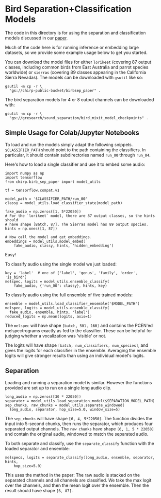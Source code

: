 # Bird Separation+Classification Models

The code in this directory is for using the separation and classification models
discussed in our [paper](https://arxiv.org/abs/2110.03209).

Much of the code here is for running inference or embedding large datasets,
so we provide some example usage below to get you started.

You can download the model files for either `lorikeet` (covering 87 output
classes, including common birds from East Australia and parrot species
worldwide) or `sierras` (covering 89 classes appearing in the California Sierra
Nevadas).  The models can be downloaded with `gsutil` like so:
```
gsutil -m cp -r \
  "gs://chirp-public-bucket/birbsep_paper" .
```

The bird separation models for 4 or 8 output channels can be downloaded with:
```
gsutil -m cp -r \
  "gs://gresearch/sound_separation/bird_mixit_model_checkpoints" .
```

## Simple Usage for Colab/Jupyter Notebooks

To load and run the models simply adapt the following snippets.
`$CLASSIFIER_PATH` should point to the path containing the classifiers. In
particular, it should contain subdirectories named `run_00` through `run_04`.

Here's how to load a single classifier and use it to embed some audio:

```
import numpy as np
import tensorflow
from chirp.birb_sep_paper import model_utils

tf = tensorflow.compat.v1

model_path = '$CLASSIFIER_PATH/run_00'
classy = model_utils.load_classifier_state(model_path)

fake_audio = np.zeros([1, 5*22050])
# For the `lorikeet` model, there are 87 output classes, so the hints should
# have shape [Batch, 87]. The Sierras model has 89 output species.
hints = np.ones([1, 87])

# Now call the model and get embeddings.
embeddings = model_utils.model_embed(
    fake_audio, classy, hints, 'hidden_embedding')
```

Easy!

To classify audio using the single model we just loaded:

```
key = 'label'  # one of ['label', 'genus', 'family', 'order', 'is_bird']
melspec, logits = model_utils.ensemble_classify(
    fake_audio, {'run_00': classy}, hints, key)
```

To classify audio using the full ensemble of five trained models:
```
ensemble = model_utils.load_classifier_ensemble('$MODEL_PATH')
melspec, logits = model_utils.ensemble_classify(
  fake_audio, ensemble, hints, 'label')
reduced_logits = np.mean(logits, axis=1)
```

The `melspec` will have shape `[batch, 501, 160]` and contains the
PCEN'ed melspectrograms exactly as fed to the classifier. These can be helpful
for judging whether a vocalization was 'visible' or not.

The logits will have shape `[batch, num_classifiers, num_species]`, and gives
the logits for each classifier in the ensemble. Averaging the ensemble logits
will give stronger results than using an individual model's logits.


## Separation

Loading and running a separation model is similar. However the functions
provided are set up to run on a single long audio clip.

```
long_audio = np.zeros([30 * 22050])
separator = model_utils.load_separation_model($SEPARATION_MODEL_PATH)
sep_chunks, raw_chunks = model_utils.separate_windowed(
  long_audio, separator, hop_size=5.0, window_size=5)
```

The `sep_chunks` will have shape `[6, 4, 5*22050]`. The function divides the
input into 5-second chunks, then runs the separator, which produces four
separated output channels. The `raw chunks` have shape `[6, 1, 5 * 22050]` and
contain the original audio, windowed to match the separated audio.

To both separate and classify, use the `separate_classify` function with the
loaded separator and ensemble:

```
melspecs, logits = separate_classify(long_audio, ensemble, separator, hints,
    hop_size=5.0)
```

This uses the method in the paper: The raw audio is stacked on the separated
channels and all channels are classified. We take the max logit over the
channels, and then the mean logit over the ensemble. Then the result should have
shape `[6, 87]`.
